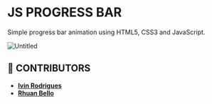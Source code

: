 # JS PROGRESS BAR

Simple progress bar animation using HTML5, CSS3 and JavaScript.

![Untitled](https://s3-us-west-2.amazonaws.com/secure.notion-static.com/77291c30-e4b7-47dc-99a7-c8ced87ced36/Untitled.png)

## 🤝 CONTRIBUTORS

- [**Ivin Rodrigues**](https://github.com/IvinRodrigues)
- [**Rhuan Bello**](https://github.com/rhuanbello)
